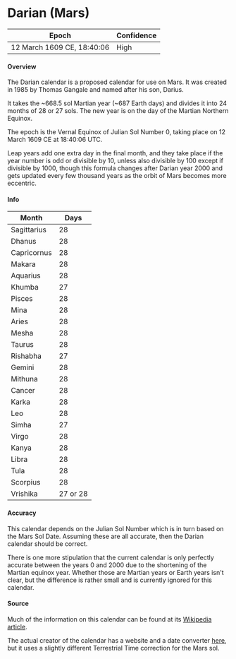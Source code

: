 # Darian (Mars)

| Epoch                        | Confidence |
| ---------------------------- | ---------- |
| 12 March 1609 CE, 18:40:06  | High       |

#### Overview

The Darian calendar is a proposed calendar for use on Mars. It was created in 1985 by Thomas Gangale and named after his son, Darius.

It takes the ~668.5 sol Martian year (~687 Earth days) and divides it into 24 months of 28 or 27 sols. The new year is on the day of the Martian Northern Equinox.

The epoch is the Vernal Equinox of Julian Sol Number 0, taking place on 12 March 1609 CE at 18:40:06 UTC.

Leap years add one extra day in the final month, and they take place if the year number is odd or divisible by 10, unless also divisible by 100 except if divisible by 1000, though this formula changes after Darian year 2000 and gets updated every few thousand years as the orbit of Mars becomes more eccentric.

#### Info

| Month | Days |
|-------|------|
| Sagittarius | 28 |
| Dhanus | 28 |
| Capricornus | 28 |
| Makara | 28 |
| Aquarius | 28 |
| Khumba | 27 |
| Pisces | 28 |
| Mina | 28 |
| Aries | 28 |
| Mesha | 28 |
| Taurus | 28 |
| Rishabha | 27 |
| Gemini | 28 |
| Mithuna | 28 |
| Cancer | 28 |
| Karka | 28 |
| Leo | 28 |
| Simha | 27 |
| Virgo | 28 |
| Kanya | 28 |
| Libra | 28 |
| Tula | 28 |
| Scorpius | 28 |
| Vrishika | 27 or 28 |

#### Accuracy

This calendar depends on the Julian Sol Number which is in turn based on the Mars Sol Date. Assuming these are all accurate, then the Darian calendar should be correct.

There is one more stipulation that the current calendar is only perfectly accurate between the years 0 and 2000 due to the shortening of the Martian equinox year. Whether those are Martian years or Earth years isn't clear, but the difference is rather small and is currently ignored for this calendar.

#### Source

Much of the information on this calendar can be found at its [Wikipedia article](https://en.wikipedia.org/wiki/Darian_calendar).

The actual creator of the calendar has a website and a date converter [here](https://ops-alaska.com/time/gangale_converter/calendar_clock.htm), but it uses a slightly different Terrestrial Time correction for the Mars sol.
